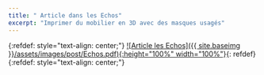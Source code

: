 ```yaml
---
title: " Article dans les Echos"
excerpt: "Imprimer du mobilier en 3D avec des masques usagés"
---
```


{:refdef: style="text-align: center;"}
<a href="https://www.lesechos.fr/pme-regions/innovateurs/imprimer-du-mobilier-en-3d-avec-des-bouchons-ou-des-masques-usages-1309883">![Article les Echos]({{ site.baseimg }}/assets/images/post/Echos.pdf){:height="100%" width="100%"}</a>{: refdef}{:refdef: style="text-align: center;"}
